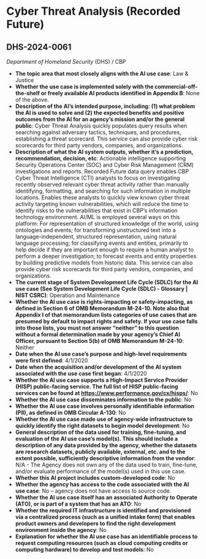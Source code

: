 # Cyber Threat Analysis (Recorded Future)
## DHS-2024-0061
_Department of Homeland Security_ (DHS) / CBP


+ **The topic area that most closely aligns with the AI use case**: Law & Justice
+ **Whether the use case is implemented solely with the commercial-off-the-shelf or freely available AI products identified in Appendix B**: None of the above.
+ **Description of the AI’s intended purpose, including: (1) what problem the AI is used to solve and (2) the expected benefits and positive outcomes from the AI for an agency’s mission and/or the general public**: Cyber Threat Analysis quickly populates query results when searching against adversary tactics, techniques, and procedures, establishing a threat scorecard. This service can also provide cyber risk scorecards for third party vendors, companies, and organizations.
+ **Description of what the AI system outputs, whether it’s a prediction, recommendation, decision, etc**: Actionable intelligence supporting Security Operations Center (SOC) and Cyber Risk Management (CRM) investigations and reports.
Recorded Future data query enables CBP Cyber Threat Intelligence (CTI) analysts to focus on investigating recently observed relevant cyber threat activity rather than manually identifying, formatting, and searching for such information in multiple locations. Enables these analysts to quickly view known cyber threat activity targeting known vulnerabilities, which will reduce the time to identify risks to the vulnerabilities that exist in CBP’s information technology environment. AI/ML is employed several ways on this platform: For representation of structured knowledge of the world, using ontologies and events; for transforming unstructured text into a language-independent, structured representation, using natural language processing; for classifying events and entities, primarily to help decide if they are important enough to require a human analyst to perform a deeper investigation; to forecast events and entity properties by building predictive models from historic data. This service can also provide cyber risk scorecards for third party vendors, companies, and organizations. 
+ **The current stage of System Development Life Cycle (SDLC) for the AI use case (See System Development Life Cycle (SDLC) - Glossary | NIST CSRC)**: Operation and Maintenance
+ **Whether the AI use case is rights-impacting or safety-impacting, as defined in Section 6 of OMB Memorandum M-24-10. Note also that Appendix I of that memorandum lists categories of use cases that are presumed by default to impact rights and safety. If your use case falls into those lists, you must not answer “neither” to this question without a formal determination made by your agency’s Chief AI Officer, pursuant to Section 5(b) of OMB Memorandum M-24-10**: Neither
+ **Date when the AI use case’s purpose and high-level requirements were first defined**: 4/1/2020
+ **Date when the acquisition and/or development of the AI system associated with the use case first began**: 4/1/2020
+ **Whether the AI use case supports a High-Impact Service Provider (HISP) public-facing service. The full list of HISP public-facing services can be found at https://www.performance.gov/cx/hisps/**: No
+ **Whether the AI use case disseminates information to the public**: No
+ **Whether the AI use case involves personally identifiable information (PII), as defined in OMB Circular A-130**: No
+ **Whether the AI use case made use of agency-wide infrastructure to quickly identify the right datasets to begin model development**: No
+ **General description of the data used for training, fine-tuning, and evaluation of the AI use case’s model(s). This should include a description of any data provided by the agency, whether the datasets are research datasets, publicly available, external, etc. and to the extent possible, sufficiently descriptive information from the vendor**: N/A - The Agency does not own any of the data used to train, fine-tune, and/or evaluate performance of the model(s) used in this use case.
+ **Whether this AI project includes custom-developed code**: No
+ **Whether the agency has access to the code associated with the AI use case**: No – agency does not have access to source code.
+ **Whether the AI use case itself has an associated Authority to Operate (ATO), or is part of a system that has an ATO**: No
+ **Whether the required IT infrastructure is identified and provisioned via a centralized process (such as a unified intake form) that enables product owners and developers to find the right development environment inside the agency**: No
+ **Explanation for whether the AI use case has an identifiable process to request computing resources (such as cloud computing credits or computing hardware) to develop and test models**: No